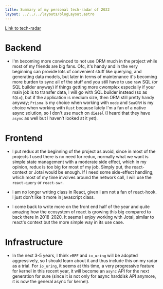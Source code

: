 ```yaml
---
title: Summary of my personal tech-radar of 2022
layout: ../../../layouts/blogLayout.astro
---
```


[Link to tech-radar](../../../../tech-radar)

# Backend
- I'm becoming more convinced to not use ORM much in the project while most of my friends are big fans. Ofc, it's handy and
in the very beginning can provide lots of convenient stuff like querying, and generating data models, but later in terms of maintenance it's becoming more burden to sync all of the stuff and you still have to use raw SQL (or SQL builder anyway) if things getting more cwomplex especially if your main job is to transfer data, I will go with SQL builder instead (so as `SQLx`), but if the application is medium size, then ORM still pretty handy anyway; `Prisma` is my choice when working with `node` and `SeaORM` is my choice when working with `Rust` because lately I'm a fan of a native async solution, so I don't use much on `diesel` (I heard that they have `async` as well
but I haven't looked at it yet).

# Frontend

- I put redux at the beginning of the project as avoid, since in most of the projects I used there is no need for redux, normally what we want is simple state management with a moderate side effect, which in my opinion, redux is too big for most of my job. Simply put, the react-context or Jotai would be enough. If I need some side-effect handling, which most of my time involves around the network call, I will use the `react-query` or `react-swr`.

- I am no longer writing class in React, given I am not a fan of react-hook. I just don't like it more in javascript class.

- I come back to write more on the front end half of the year and quite amazing how the ecosystem of react is growing this big compared to back there in 2018-2020. It seems I enjoy working with Jotai, similar to react's context but the more simple way in its use case.

# Infrastructure

- In the next 3-5 years, I think `eBPF` and `io_uring` will be adopted aggressively, so I should learn about it and
thus include this on my radar as a trial. For `io_uring`, it seems at this time, a very progressive feature for kernel in this recent year, it will become an `async` API for the next generation for sure (since it is not only for async harddisk API anymore, it is now the general async for kernel).
